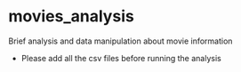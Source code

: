 # movies_analysis
Brief analysis  and data manipulation about movie information

- Please add all the csv files before running the analysis

